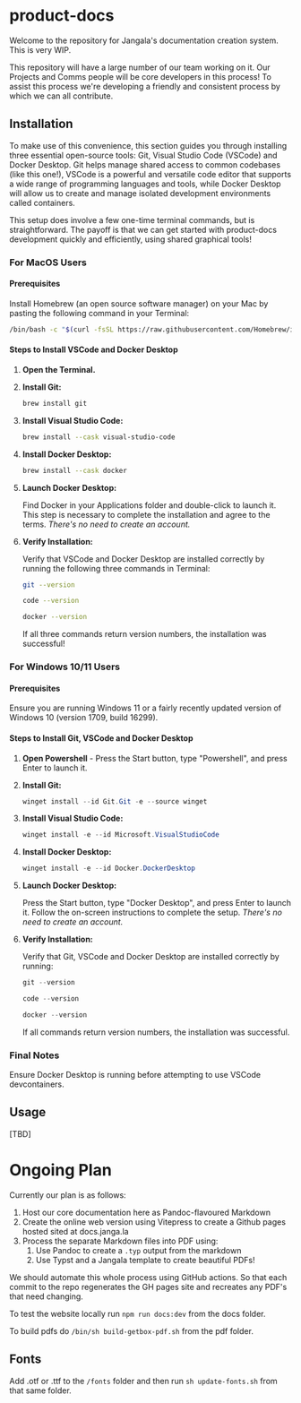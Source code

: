 # product-docs

Welcome to the repository for Jangala's documentation creation system. This is very WIP.

This repository will have a large number of our team working on it. Our Projects and Comms people will be core developers in this process! To assist this process we're developing a friendly and consistent process by which we can all contribute.

## Installation

To make use of this convenience, this section guides you through installing three essential open-source tools: Git, Visual Studio Code (VSCode) and Docker Desktop. Git helps manage shared access to common codebases (like this one!), VSCode is a powerful and versatile code editor that supports a wide range of programming languages and tools, while Docker Desktop will allow us to create and manage isolated development environments called containers.

This setup does involve a few one-time terminal commands, but is straightforward. The payoff is that we can get started with product-docs development quickly and efficiently, using shared graphical tools!

### For MacOS Users

#### Prerequisites

Install Homebrew (an open source software manager) on your Mac by pasting the following command in your Terminal:

  ```bash
  /bin/bash -c "$(curl -fsSL https://raw.githubusercontent.com/Homebrew/install/HEAD/install.sh)"
  ```

#### Steps to Install VSCode and Docker Desktop
1. **Open the Terminal.**

2. **Install Git:**
   ```zsh
   brew install git
   ```

3. **Install Visual Studio Code:**
   ```zsh
   brew install --cask visual-studio-code
   ```
   
4. **Install Docker Desktop:**
   ```zsh
   brew install --cask docker
   ```

5. **Launch Docker Desktop:**

   Find Docker in your Applications folder and double-click to launch it. This step is necessary to complete the installation and agree to the terms. _There's no need to create an account._

6. **Verify Installation:**

   Verify that VSCode and Docker Desktop are installed correctly by running the following three commands in Terminal:

   ```zsh
   git --version
   ```

   ```zsh
   code --version
   ```

   ```zsh
   docker --version
   ```

   If all three commands return version numbers, the installation was successful!

### For Windows 10/11 Users

#### Prerequisites

Ensure you are running Windows 11 or a fairly recently updated version of Windows 10 (version 1709, build 16299).

#### Steps to Install Git, VSCode and Docker Desktop
1. **Open Powershell** - Press the Start button, type "Powershell", and press Enter to launch it. 

2. **Install Git:**
   ```powershell
   winget install --id Git.Git -e --source winget
   ```
   
2. **Install Visual Studio Code:**
   ```powershell
   winget install -e --id Microsoft.VisualStudioCode
   ```
   
3. **Install Docker Desktop:**
   ```powershell
   winget install -e --id Docker.DockerDesktop
   ```

4. **Launch Docker Desktop:**

   Press the Start button, type "Docker Desktop", and press Enter to launch it. Follow the on-screen instructions to complete the setup. _There's no need to create an account._

5. **Verify Installation:**

   Verify that Git, VSCode and Docker Desktop are installed correctly by running:

   ```powershell
   git --version
   ```

   ```powershell
   code --version
   ```

   ```powershell
   docker --version
   ```

   If all commands return version numbers, the installation was successful.

### Final Notes
Ensure Docker Desktop is running before attempting to use VSCode devcontainers.

## Usage

[TBD]

# Ongoing Plan

Currently our plan is as follows:

1. Host our core documentation here as Pandoc-flavoured Markdown
2. Create the online web version using Vitepress to create a Github pages hosted sited at docs.janga.la
3. Process the separate Markdown files into PDF using:
   1. Use Pandoc to create a `.typ` output from the markdown
   2. Use Typst and a Jangala template to create beautiful PDFs!

We should automate this whole process using GitHub actions. So that each commit to the repo regenerates the GH pages site and recreates any PDF's that need changing.

To test the website locally run `npm run docs:dev` from the docs folder.

To build pdfs do `/bin/sh build-getbox-pdf.sh` from the pdf folder.

## Fonts

Add .otf or .ttf to the `/fonts` folder and then run `sh update-fonts.sh` from that same folder.
